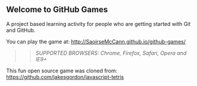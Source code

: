 ## Welcome to GitHub Games

A project based learning activity for people who are getting started with Git and GitHub.

You can play the game at: http://SaoirseMcCann.github.io/github-games/

>> _*SUPPORTED BROWSERS*: Chrome, Firefox, Safari, Opera and IE9+_

This fun open source game was cloned from: https://github.com/jakesgordon/javascript-tetris
